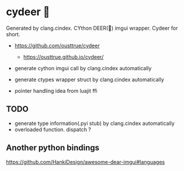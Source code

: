 # cydeer 🦌

Generated by clang.cindex. CYthon DEER(🦌) imgui wrapper.
Cydeer for short.

* <https://github.com/ousttrue/cydeer>
    * <https://ousttrue.github.io/cydeer/>

* generate cython imgui call by clang.cindex automatically
* generate ctypes wrapper struct by clang.cindex automatically
* pointer handling idea from luajit ffi

## TODO
* generate type information(.pyi stub) by clang.cindex automatically
* overloaded function. dispatch ?

## Another python bindings

<https://github.com/HankiDesign/awesome-dear-imgui#languages>
